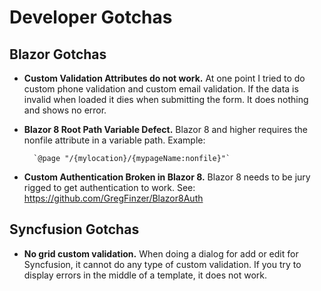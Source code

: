# Developer Gotchas

## Blazor Gotchas
* **Custom Validation Attributes do not work.**  At one point I tried to do custom phone validation and custom email validation.  If the data is invalid when loaded it dies when submitting the form.  It does nothing and shows no error.
* **Blazor 8 Root Path Variable Defect.**  Blazor 8 and higher requires the nonfile attribute in a variable path.  Example:

        `@page "/{mylocation}/{mypageName:nonfile}"`
* **Custom Authentication Broken in Blazor 8.** Blazor 8 needs to be jury rigged to get authentication to work.  See:  https://github.com/GregFinzer/Blazor8Auth

## Syncfusion Gotchas
* **No grid custom validation.** When doing a dialog for add or edit  for Syncfusion, it cannot do any type of custom validation.  If you try to display errors in the middle of a template, it does not work.

